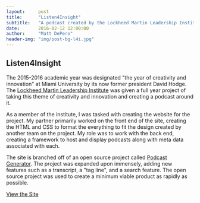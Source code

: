 ```yaml
---
layout:     post
title:      "Listen4Insight"
subtitle:   "A podcast created by the Lockheed Martin Leadership Institute at Miami University"
date:       2016-02-12 12:00:00
author:     "Matt DePero"
header-img: "img/post-bg-l4i.jpg"
---
```


<h2>Listen4Insight</h2>
<p>
	<a href="https://twitter.com/Listen4Insight" target="_BLANK"><span class="fa-stack fa-lg"><i class="fa fa-circle fa-stack-2x"></i><i class="fa fa-twitter fa-stack-1x fa-inverse"></i></span></a>
	<a href="https://www.facebook.com/listen4insight" target="_BLANK"><span class="fa-stack fa-lg"><i class="fa fa-circle fa-stack-2x"></i><i class="fa fa-facebook fa-stack-1x fa-inverse"></i></span></a>
	<a href="https://github.com/werleyst/listen4Insight" target="_BLANK"><span class="fa-stack fa-lg"><i class="fa fa-circle fa-stack-2x"></i><i class="fa fa-github fa-stack-1x fa-inverse"></i></span></a>
</p>
<p>
The 2015-2016 academic year was designated "the year of creativity and innovation" at Miami University by its now former president David Hodge. The <a href="http://miamioh.edu/cec/about/centers-institutes/lockheed-martin/index.html" target="_blank">Lockheed Martin Leadership Institute</a> was given a full year project of taking this theme of creativity and innovation and creating a podcast around it. 
</p>

<p>
As a member of the institute, I was tasked with creating the website for the project. My partner primarily worked on the front end of the site, creating the HTML and CSS to format the everything to fit the design created by another team on the project. My role was to work with the back end, creating a framework to host and display podcasts along with meta data associated with each.
</p>

<p>
The site is branched off of an open source project called <a href="http://www.podcastgenerator.net/" target="_BLANK">Podcast Generator</a>. The project was expanded upon immensely, adding new features such as a transcript, a "tag line", and a search feature. The open source project was used to create a minimum viable product as rapidly as possible.
</p>

<p>
<a href="http://listen4insight.com" target="_BLANK" class="btn btn-parimary">View the Site</a>
</p>

